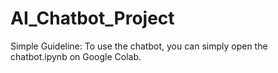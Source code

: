 # AI_Chatbot_Project

Simple Guideline: To use the chatbot, you can simply open the chatbot.ipynb on Google Colab.
